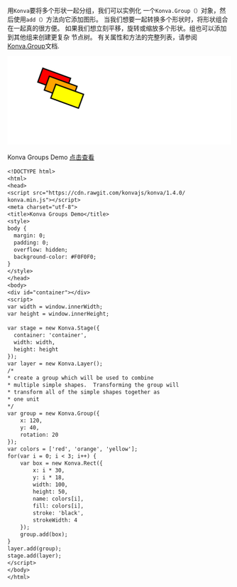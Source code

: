 用`Konva`要将多个形状一起分组，我们可以实例化
一个`Konva.Group（）`对象，然后使用`add（）`方法向它添加图形。
当我们想要一起转换多个形状时，将形状组合在一起真的很方便。 如果我们想立刻平移，旋转或缩放多个形状。组也可以添加到其他组来创建更复杂
节点树。 有关属性和方法的完整列表，请参阅[Konva.Group](https://konvajs.github.io/api/Konva.Group.html)文档. 

![](images/groups.png)  


Konva Groups Demo [点击查看](https://konvajs.github.io/downloads/code/groups_and_layers/Groups.html)  


    <!DOCTYPE html>
    <html>
    <head>
    <script src="https://cdn.rawgit.com/konvajs/konva/1.4.0/ konva.min.js"></script>
    <meta charset="utf-8">
    <title>Konva Groups Demo</title>
    <style>
    body {
      margin: 0;
      padding: 0;
      overflow: hidden;
      background-color: #F0F0F0;
    }
    </style>
    </head>
    <body>
    <div id="container"></div>
    <script>
    var width = window.innerWidth;
    var height = window.innerHeight;
    
    var stage = new Konva.Stage({
      container: 'container',
      width: width,
      height: height
    });
    var layer = new Konva.Layer();
    /*
    * create a group which will be used to combine
    * multiple simple shapes.  Transforming the group will
    * transform all of the simple shapes together as
    * one unit
    */
    var group = new Konva.Group({
        x: 120,
        y: 40,
        rotation: 20
    });
    var colors = ['red', 'orange', 'yellow'];
    for(var i = 0; i < 3; i++) {
        var box = new Konva.Rect({
            x: i * 30,
            y: i * 18,
            width: 100,
            height: 50,
            name: colors[i],
            fill: colors[i],
            stroke: 'black',
            strokeWidth: 4
        });
        group.add(box);
    }
    layer.add(group);
    stage.add(layer);
    </script>
    </body>
    </html>

